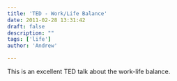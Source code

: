 ```yaml
---
title: 'TED - Work/Life Balance'
date: 2011-02-28 13:31:42
draft: false
description: ""
tags: ['life']
author: 'Andrew'

---
```


  This is an excellent TED talk about the work-life balance.
